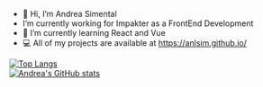 - 👋 Hi, I’m Andrea Simental
-  I’m currently working for Impakter as a FrontEnd Development
- 🌱 I’m currently learning React and Vue
- 💻 All of my projects are available at https://anlsim.github.io/

<!---
anlsim/anlsim is a ✨ special ✨ repository because its `README.md` (this file) appears on your GitHub profile.
You can click the Preview link to take a look at your changes.
--->

[![Top Langs](https://github-readme-stats.vercel.app/api/top-langs/?username=anlsim&layout=compact)](https://github.com/anlsim/github-readme-stats)
<br>
[![Andrea's GitHub stats](https://github-readme-stats.vercel.app/api?username=anlsim)](https://github.com/anlsim/github-readme-stats)
<br>
